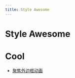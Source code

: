 ```yaml
---
title: Style Awesome
---
```


# Style Awesome

# Cool

- [聚焦外边框动画](https://codepen.io/argyleink/pen/JjEzeLp)
